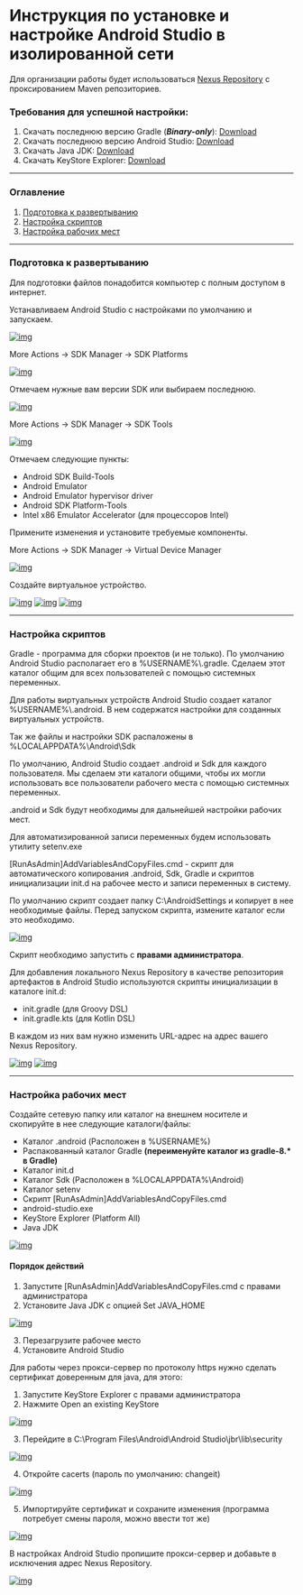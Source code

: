 # Инструкция по установке и настройке Android Studio в изолированной сети
Для организации работы будет использоваться [Nexus Repository](https://help.sonatype.com/en/download.html#related-links) с проксированием Maven репозиториев.  
### Требования для успешной настройки:
1. Скачать последнюю версию Gradle (_**Binary-only**_): [Download](https://gradle.org/releases)
2. Скачать последнюю версию Android Studio: [Download](https://developer.android.com/studio)
3. Скачать Java JDK: [Download](https://adoptium.net)
4. Скачать KeyStore Explorer: [Download](https://keystore-explorer.org/downloads.html)
___
### Оглавление
1. [Подготовка к развертыванию](#подготовка-к-развертыванию)
2. [Настройка скриптов](#настройка-скриптов)
3. [Настройка рабочих мест](#настройка-рабочих-мест)
___
### Подготовка к развертыванию
Для подготовки файлов понадобится компьютер с полным доступом в интернет.

Устанавливаем Android Studio с настройками по умолчанию и запускаем.

[![img](assets/Install-AndroidStudio.jpg)](assets/Install-AndroidStudio.jpg)

More Actions -> SDK Manager ->  SDK Platforms

[![img](assets/AndroidStudio-SDK-Manager.jpg)](assets/AndroidStudio-SDK-Manager.jpg)

Отмечаем нужные вам версии SDK или выбираем последнюю.

[![img](assets/AndroidStudio-SDK-Platforms.jpg)](assets/AndroidStudio-SDK-Platforms.jpg)

More Actions -> SDK Manager ->  SDK Tools

[![img](assets/AndroidStudio-SDK-Tools.jpg)](assets/AndroidStudio-SDK-Tools.jpg)

Отмечаем следующие пункты:

* Android SDK Build-Tools
* Android Emulator
* Android Emulator hypervisor driver
* Android SDK Platform-Tools
* Intel x86 Emulator Accelerator (для процессоров Intel)

Примените изменения и установите требуемые компоненты.

More Actions -> SDK Manager ->  Virtual Device Manager

[![img](assets/AndroidStudio-VDM.jpg)](assets/AndroidStudio-VDM.jpg)

Создайте виртуальное устройство.

[![img](assets/AndroidStudio-create-virtual-device.jpg)](assets/AndroidStudio-create-virtual-device.jpg)
[![img](assets/AndroidStudio-create-virtual-device-set-image.jpg)](assets/AndroidStudio-create-virtual-device-set-image.jpg)
[![img](assets/AndroidStudio-create-virtual-device-done.jpg)](assets/AndroidStudio-create-virtual-device-done.jpg)
___
### Настройка скриптов
Gradle - программа для сборки проектов (и не только). По умолчанию Android Studio располагает его в %USERNAME%\\.gradle. Сделаем этот каталог общим для всех пользователей с помощью системных переменных.

Для работы виртуальных устройств Android Studio создает каталог %USERNAME%\\.android. В нем содержатся настройки для созданных виртуальных устройств.

Так же файлы и настройки SDK распаложены в %LOCALAPPDATA%\Android\Sdk

По умолчанию, Android Studio создает .android и Sdk для каждого пользователя. Мы сделаем эти каталоги общими, чтобы их могли использовать все пользователи рабочего места с помощью системных переменных.

.android и Sdk будут необходимы для дальнейшей настройки рабочих мест. 

Для автоматизированной записи переменных будем использовать утилиту setenv.exe

[RunAsAdmin]AddVariablesAndCopyFiles.cmd - скрипт для автоматического копирования .android, Sdk, Gradle и скриптов инициализации init.d на рабочее место и записи переменных в систему. 

По умолчанию скрипт создает папку C:\AndroidSettings и копирует в нее необходимые файлы. Перед запуском скрипта, измените каталог если это необходимо. 

[![img](assets/AddVariablesAndCopyFiles-change-path.jpg)](assets/AddVariablesAndCopyFiles-change-path.jpg)

Скрипт необходимо запустить с **правами администратора**.

Для добавления локального Nexus Repository в качестве репозитория артефактов в Android Studio используются скрипты инициализации в каталоге init.d:
* init.gradle (для Groovy DSL)
* init.gradle.kts (для Kotlin DSL)
  
В каждом из них вам нужно изменить URL-адрес на адрес вашего Nexus Repository.

[![img](assets/init-gradle-change-url.jpg)](assets/init-gradle-change-url.jpg)
[![img](assets/init-gradle-kts-change-url.jpg)](assets/init-gradle-kts-change-url.jpg)
___
 ### Настройка рабочих мест
 Создайте сетевую папку или каталог на внешнем носителе и скопируйте в нее следующие каталоги/файлы:
 * Каталог .android (Расположен в %USERNAME%)
 * Распакованный каталог Gradle **(переименуйте каталог из gradle-8.\* в Gradle)**
 * Каталог init.d
 * Каталог Sdk (Расположен в %LOCALAPPDATA%\Android)
 * Каталог setenv
 * Скрипт [RunAsAdmin]AddVariablesAndCopyFiles.cmd
 * android-studio.exe
 * KeyStore Explorer (Platform All)
 * Java JDK

[![img](assets/Final-folder-with-files.jpg)](assets/Final-folder-with-files.jpg)

#### Порядок действий
1. Запустите [RunAsAdmin]AddVariablesAndCopyFiles.cmd с правами администратора
2. Установите Java JDK с опцией Set JAVA_HOME

[![img](assets/JDK-set-Java_Home.jpg)](assets/JDK-set-Java_Home.jpg)

3. Перезагрузите рабочее место
4. Установите Android Studio

Для работы через прокси-сервер по протоколу https нужно сделать сертификат доверенным для java, для этого: 
1. Запустите KeyStore Explorer с правами администратора
2. Нажмите Open an existing KeyStore

[![img](assets/KeyStore-open.jpg)](assets/KeyStore-open.jpg)

3. Перейдите в C:\Program Files\Android\Android Studio\jbr\lib\security

[![img](assets/KeyStore-search-cacerts.jpg)](assets/KeyStore-search-cacerts.jpg)

4. Откройте cacerts (пароль по умолчанию: changeit)

[![img](assets/KeyStore-input-password.jpg)](assets/KeyStore-input-password.jpg)

5. Импортируйте сертификат и сохраните изменения (программа потребует смены пароля, можно ввести тот же)

[![img](assets/KeyStore-import-sert.jpg)](assets/KeyStore-import-sert.jpg)

В настройках Android Studio пропишите прокси-сервер и добавьте в исключения адрес Nexus Repository.

[![img](assets/Setting-proxy.jpg)](assets/Setting-proxy.jpg)